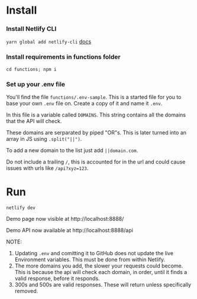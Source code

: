 # Install

### Install Netlify CLI

```yarn global add netlify-cli```
[docs](https://docs.netlify.com/cli/get-started/)


### Install requirements in functions folder

```cd functions; npm i```


### Set up your .env file

You'll find the file `functions/.env-sample`. This is a started file for you to base your own `.env` file on. Create a copy of it and name it `.env`.

In this file is a variable called `DOMAINS`. This string contains all the domains that the API will check.

These domains are serparated by piped "OR"s. This is later turned into an array in JS using `.split("||")`.

To add a new domain to the list just add `||domain.com`.

Do not include a trailing `/`, this is accounted for in the url and could cause issues with urls like `/api?xyz=123`.

# Run
```netlify dev```

Demo page now visible at http://localhost:8888/

Demo API now available at http://localhost:8888/api

NOTE:
1. Updating `.env` and comitting it to GitHub does not update the live Environment variables. This must be done from within Netlify.
2. The more domains you add, the slower your requests could become. This is because the api will check each domain, in order, until it finds a valid response, before it responds.
3. 300s and 500s are valid responses. These will return unless specifically removed. 